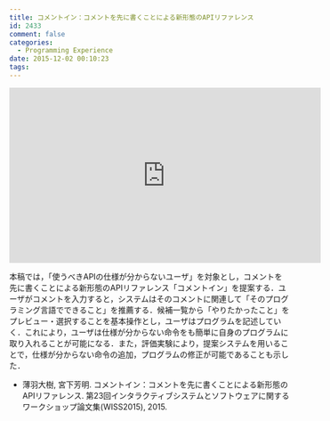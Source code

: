 ```yaml
---
title: コメントイン：コメントを先に書くことによる新形態のAPIリファレンス
id: 2433
comment: false
categories:
  - Programming Experience
date: 2015-12-02 00:10:23
tags:
---
```



<iframe width="560" height="315" src="https://www.youtube.com/embed/wnXBYoBeNv4" frameborder="0" allowfullscreen></iframe>


<!--more-->
本稿では，「使うべきAPIの仕様が分からないユーザ」を対象とし，コメントを先に書くことによる新形態のAPIリファレンス「コメントイン」を提案する．ユーザがコメントを入力すると，システムはそのコメントに関連して「そのプログラミング言語でできること」を推薦する．候補一覧から「やりたかったこと」をプレビュー・選択することを基本操作とし，ユーザはプログラムを記述していく．これにより，ユーザは仕様が分からない命令をも簡単に自身のプログラムに取り入れることが可能になる．また，評価実験により，提案システムを用いることで，仕様が分からない命令の追加，プログラムの修正が可能であることも示した．

*   薄羽大樹, 宮下芳明. コメントイン：コメントを先に書くことによる新形態のAPIリファレンス. 第23回インタラクティブシステムとソフトウェアに関するワークショップ論文集(WI­SS2015), 2015.
